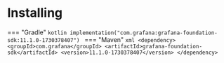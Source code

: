 # Installing

=== "Gradle"
    ```kotlin
    implementation("com.grafana:grafana-foundation-sdk:11.1.0-1730378407")
    ```
=== "Maven"
    ```xml
    <dependency>
        <groupId>com.grafana</groupId>
        <artifactId>grafana-foundation-sdk</artifactId>
        <version>11.1.0-1730378407</version>
    </dependency>
    ```
